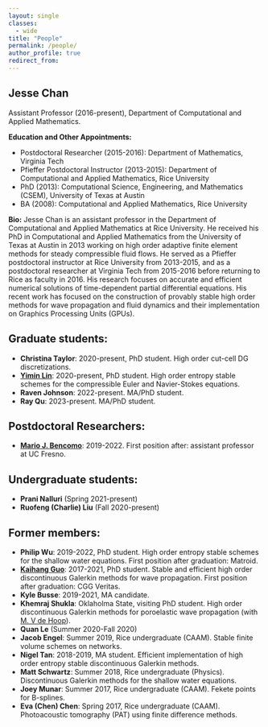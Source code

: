 ```yaml
---
layout: single
classes:
  - wide
title: "People"
permalink: /people/
author_profile: true
redirect_from: 
---
```



## Jesse Chan 

Assistant Professor (2016-present), Department of Computational and Applied Mathematics.

**Education and Other Appointments:**

* Postdoctoral Researcher (2015-2016): Department of Mathematics, Virginia Tech
* Pfieffer Postdoctoral Instructor (2013-2015): Department of Computational and Applied Mathematics, Rice University
* PhD (2013): Computational Science, Engineering, and Mathematics (CSEM), University of Texas at Austin
* BA (2008): Computational and Applied Mathematics, Rice University

**Bio:** Jesse Chan is an assistant professor in the Department of Computational and Applied Mathematics at Rice University.  He received his PhD in Computational and Applied Mathematics from the University of Texas at Austin in 2013 working on high order adaptive finite element methods for steady compressible fluid flows.  He served as a Pfieffer postdoctoral instructor at Rice University from 2013-2015, and as a postdoctoral researcher at Virginia Tech from 2015-2016 before returning to Rice as faculty in 2016. His research focuses on accurate and efficient numerical solutions of time-dependent partial differential equations. His recent work has focused on the construction of provably stable high order methods for wave propagation and fluid dynamics and their implementation on Graphics Processing Units (GPUs).

## Graduate students:

* **Christina Taylor**: 2020-present, PhD student. High order cut-cell DG discretizations.
* [**Yimin Lin**](https://yiminllin.github.io): 2020-present, PhD student. High order entropy stable schemes for the compressible Euler and Navier-Stokes equations.
* **Raven Johnson**: 2022-present. MA/PhD student.
* **Ray Qu**: 2023-present. MA/PhD student. 

## Postdoctoral Researchers:

* [**Mario J. Bencomo**](https://scholar.google.com/citations?user=j1w68BQAAAAJ&hl=en): 2019-2022. First position after: assistant professor at UC Fresno.

## Undergraduate students:

* **Prani Nalluri** (Spring 2021-present)
* **Ruofeng (Charlie) Liu** (Fall 2020-present)

## Former members: 

* **Philip Wu**: 2019-2022, PhD student. High order entropy stable schemes for the shallow water equations. First position after graduation: Matroid.
* [**Kaihang Guo**](https://kguo26.github.io): 2017-2021, PhD student. Stable and efficient high order discontinuous Galerkin methods for wave propagation. First position after graduation: CGG Veritas.
* **Kyle Busse**: 2019-2021, MA candidate. 
* **Khemraj Shukla**: Oklaholma State, visiting PhD student. High order discontinuous Galerkin methods for poroelastic wave propagation (with [M. V de Hoop](http://maartendehoop.rice.edu/)).
* **Quan Le** (Summer 2020-Fall 2020)
* **Jacob Engel**: Summer 2019, Rice undergraduate (CAAM). Stable finite volume schemes on networks. 
* **Nigel Tan**: 2018-2019, MA student. Efficient implementation of high order entropy stable discontinuous Galerkin methods.
* **Matt Schwartz**: Summer 2018, Rice undergraduate (Physics). Discontinuous Galerkin methods for the shallow water equations.
* **Joey Munar**: Summer 2017, Rice undergraduate (CAAM). Fekete points for B-splines.
* **Eva (Chen) Chen**: Spring 2017, Rice undergraduate (CAAM). Photoacoustic tomography (PAT) using finite difference methods.


